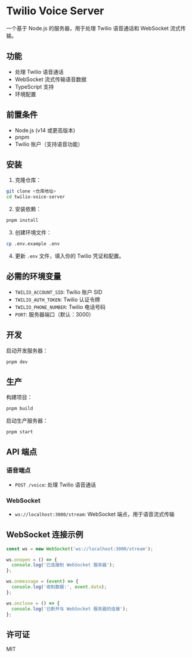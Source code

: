 # Twilio Voice Server

一个基于 Node.js 的服务器，用于处理 Twilio 语音通话和 WebSocket 流式传输。

## 功能

- 处理 Twilio 语音通话
- WebSocket 流式传输语音数据
- TypeScript 支持
- 环境配置

## 前置条件

- Node.js (v14 或更高版本)
- pnpm
- Twilio 账户（支持语音功能）

## 安装

1. 克隆仓库：
```bash
git clone <仓库地址>
cd twilio-voice-server
```

2. 安装依赖：
```bash
pnpm install
```

3. 创建环境文件：
```bash
cp .env.example .env
```

4. 更新 `.env` 文件，填入你的 Twilio 凭证和配置。

## 必需的环境变量

- `TWILIO_ACCOUNT_SID`: Twilio 账户 SID
- `TWILIO_AUTH_TOKEN`: Twilio 认证令牌
- `TWILIO_PHONE_NUMBER`: Twilio 电话号码
- `PORT`: 服务器端口（默认：3000）

## 开发

启动开发服务器：
```bash
pnpm dev
```

## 生产

构建项目：
```bash
pnpm build
```

启动生产服务器：
```bash
pnpm start
```

## API 端点

### 语音端点
- `POST /voice`: 处理 Twilio 语音通话

### WebSocket
- `ws://localhost:3000/stream`: WebSocket 端点，用于语音流式传输

## WebSocket 连接示例

```javascript
const ws = new WebSocket('ws://localhost:3000/stream');

ws.onopen = () => {
  console.log('已连接到 WebSocket 服务器');
};

ws.onmessage = (event) => {
  console.log('收到数据:', event.data);
};

ws.onclose = () => {
  console.log('已断开与 WebSocket 服务器的连接');
};
```

## 许可证

MIT 